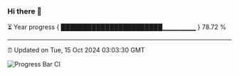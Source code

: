 ### Hi there 👋

⏳ Year progress { ███████████████████████▁▁▁▁▁▁▁ } 78.72 %

---

⏰ Updated on Tue, 15 Oct 2024 03:03:30 GMT

![Progress Bar CI](https://github.com/IshwaranRudhara/GIT-ACTION/workflows/Progress%20Bar%20CI/badge.svg)
